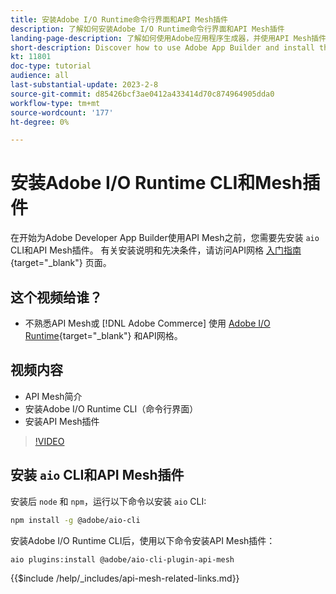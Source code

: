```yaml
---
title: 安装Adobe I/O Runtime命令行界面和API Mesh插件
description: 了解如何安装Adobe I/O Runtime命令行界面和API Mesh插件
landing-page-description: 了解如何使用Adobe应用程序生成器，并使用API Mesh插件安装Adobe I/O Runtime。
short-description: Discover how to use Adobe App Builder and install the Adobe I/O Runtime with API Mesh plugin.
kt: 11801
doc-type: tutorial
audience: all
last-substantial-update: 2023-2-8
source-git-commit: d85426bcf3ae0412a433414d70c874964905dda0
workflow-type: tm+mt
source-wordcount: '177'
ht-degree: 0%

---
```



# 安装Adobe I/O Runtime CLI和Mesh插件

在开始为Adobe Developer App Builder使用API Mesh之前，您需要先安装 `aio` CLI和API Mesh插件。
有关安装说明和先决条件，请访问API网格 [入门指南](https://developer.adobe.com/graphql-mesh-gateway/gateway/getting-started/){target="_blank"} 页面。

## 这个视频给谁？

* 不熟悉API Mesh或 [!DNL Adobe Commerce] 使用 [Adobe I/O Runtime](https://developer.adobe.com/runtime/docs/guides/overview/){target="_blank"} 和API网格。

## 视频内容

* API Mesh简介
* 安装Adobe I/O Runtime CLI（命令行界面）
* 安装API Mesh插件

>[!VIDEO](https://video.tv.adobe.com/v/3414122?quality=12&learn=on)

## 安装 `aio` CLI和API Mesh插件

安装后 `node` 和 `npm`，运行以下命令以安装 `aio` CLI:

```bash
npm install -g @adobe/aio-cli
```

安装Adobe I/O Runtime CLI后，使用以下命令安装API Mesh插件：

```bash
aio plugins:install @adobe/aio-cli-plugin-api-mesh
```

{{$include /help/_includes/api-mesh-related-links.md}}
